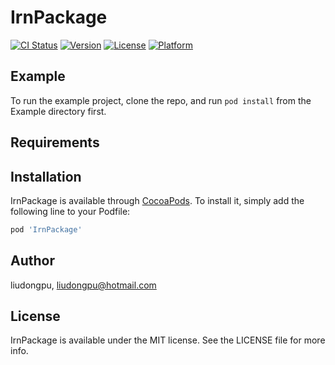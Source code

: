 # IrnPackage

[![CI Status](https://img.shields.io/travis/liudongpu/IrnPackage.svg?style=flat)](https://travis-ci.org/liudongpu/IrnPackage)
[![Version](https://img.shields.io/cocoapods/v/IrnPackage.svg?style=flat)](https://cocoapods.org/pods/IrnPackage)
[![License](https://img.shields.io/cocoapods/l/IrnPackage.svg?style=flat)](https://cocoapods.org/pods/IrnPackage)
[![Platform](https://img.shields.io/cocoapods/p/IrnPackage.svg?style=flat)](https://cocoapods.org/pods/IrnPackage)

## Example

To run the example project, clone the repo, and run `pod install` from the Example directory first.

## Requirements

## Installation

IrnPackage is available through [CocoaPods](https://cocoapods.org). To install
it, simply add the following line to your Podfile:

```ruby
pod 'IrnPackage'
```

## Author

liudongpu, liudongpu@hotmail.com

## License

IrnPackage is available under the MIT license. See the LICENSE file for more info.
